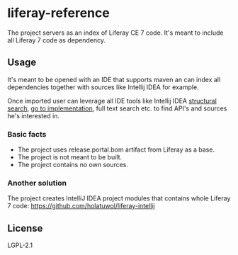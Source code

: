 # liferay-reference
The project servers as an index of Liferay CE 7 code. It's meant to include all Liferay 7 code as dependency.
 
## Usage
It's meant to be opened with an IDE that supports maven an can index all dependencies together with sources like Intellij IDEA for example.
 
Once imported user can leverage all IDE tools like Intellij IDEA [structural search][1], [go to implementation][2], full text search etc. to find API's and sources he's interested in.
  
### Basic facts
* The project uses release.portal.bom artifact from Liferay as a base. 
* The project is not meant to be built. 
* The project contains no own sources.

### Another solution
The project creates IntelliJ IDEA project modules that contains whole Liferay 7 code: https://github.com/holatuwol/liferay-intellij

## License
LGPL-2.1

[1]: https://www.jetbrains.com/help/idea/structural-search-and-replace.html
[2]: https://www.jetbrains.com/help/idea/navigating-through-the-source-code.html#go_to_implementation
